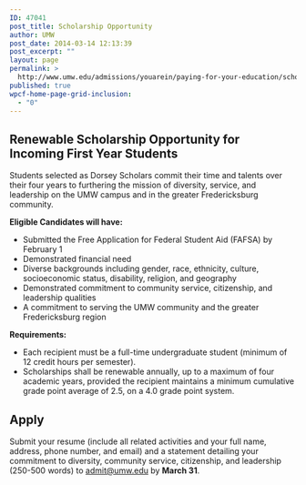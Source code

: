 ```yaml
---
ID: 47041
post_title: Scholarship Opportunity
author: UMW
post_date: 2014-03-14 12:13:39
post_excerpt: ""
layout: page
permalink: >
  http://www.umw.edu/admissions/youarein/paying-for-your-education/scholarship-opportunity/
published: true
wpcf-home-page-grid-inclusion:
  - "0"
---
```

<h2>Renewable Scholarship Opportunity for Incoming First Year Students</h2>
Students selected as Dorsey Scholars commit their time and talents over their four years to furthering the mission of diversity, service, and leadership on the UMW campus and in the greater Fredericksburg community.

<strong>Eligible Candidates will have:</strong>
<ul>
 	<li>Submitted the Free Application for Federal Student Aid (FAFSA) by February 1</li>
 	<li>Demonstrated financial need</li>
 	<li>Diverse backgrounds including gender, race, ethnicity, culture, socioeconomic status, disability, religion, and geography</li>
 	<li>Demonstrated commitment to community service, citizenship, and leadership qualities</li>
 	<li>A commitment to serving the UMW community and the greater Fredericksburg region</li>
</ul>
<b>Requirements:</b>
<ul>
 	<li>Each recipient must be a full-time undergraduate student (minimum of 12 credit hours per semester).</li>
 	<li>Scholarships shall be renewable annually, up to a maximum of four academic years, provided the recipient maintains a minimum cumulative grade point average of 2.5, on a 4.0 grade point system.</li>
</ul>
<h2>Apply</h2>
Submit your resume (include all related activities and your full name, address, phone number, and email) and a statement detailing your commitment to diversity, community service, citizenship, and leadership (250-500 words) to <a href="mailto:admit@umw.edu">admit@umw.edu</a> by <strong>March 31</strong>.

&nbsp;